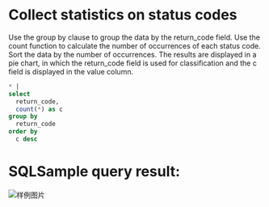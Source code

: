 # Collect statistics on status codes

Use the group by clause to group the data by the return_code field.
Use the count function to calculate the number of occurrences of each status code.
Sort the data by the number of occurrences.
The results are displayed in a pie chart, in which the return_code field is used for classification and the c field is displayed in the value column.

```SQL
* |
select
  return_code,
  count(*) as c
group by
  return_code
order by
  c desc
```

# SQLSample query result:

![样例图片](http://slsconsole.oss-cn-hangzhou.aliyuncs.com/sql_sample/26%E8%AE%BF%E9%97%AE%E7%8A%B6%E6%80%81%E7%BB%9F%E8%AE%A1.jpg)
